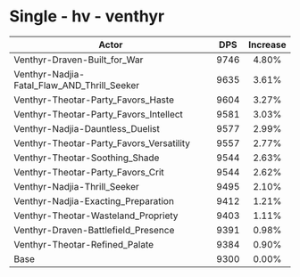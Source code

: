 # Single - hv - venthyr
| Actor | DPS | Increase |
|---|:---:|:---:|
|Venthyr-Draven-Built_for_War|9746|4.80%|
|Venthyr-Nadjia-Fatal_Flaw_AND_Thrill_Seeker|9635|3.61%|
|Venthyr-Theotar-Party_Favors_Haste|9604|3.27%|
|Venthyr-Theotar-Party_Favors_Intellect|9581|3.03%|
|Venthyr-Nadjia-Dauntless_Duelist|9577|2.99%|
|Venthyr-Theotar-Party_Favors_Versatility|9557|2.77%|
|Venthyr-Theotar-Soothing_Shade|9544|2.63%|
|Venthyr-Theotar-Party_Favors_Crit|9544|2.62%|
|Venthyr-Nadjia-Thrill_Seeker|9495|2.10%|
|Venthyr-Nadjia-Exacting_Preparation|9412|1.21%|
|Venthyr-Theotar-Wasteland_Propriety|9403|1.11%|
|Venthyr-Draven-Battlefield_Presence|9391|0.98%|
|Venthyr-Theotar-Refined_Palate|9384|0.90%|
|Base|9300|0.00%|
